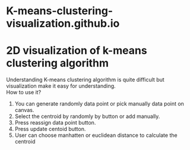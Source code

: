 # K-means-clustering-visualization.github.io
# 2D visualization of k-means clustering algorithm

Understanding K-means clustering algorithm is quite difficult but visualization make it easy for understanding.
<br/>
How to use it? <br/>
1. You can generate randomly data point or pick manually data point on canvas.
2. Select the centroid by randomly by button or add manually.
3. Press reassign data point button.
4. Press update centoid button.
5. User can choose manhatten or euclidean distance to calculate the centroid
<br/>
